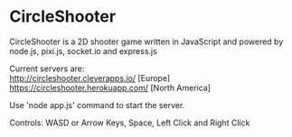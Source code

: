 # CircleShooter

CircleShooter is a 2D shooter game written in JavaScript and powered by node.js, pixi.js, socket.io and express.js

Current servers are:  
http://circleshooter.cleverapps.io/ [Europe]  
https://circleshooter.herokuapp.com/ [North America]

Use 'node app.js' command to start the server.

Controls: WASD or Arrow Keys, Space, Left Click and Right Click
